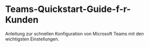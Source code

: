 # Teams-Quickstart-Guide-f-r-Kunden
Anleitung zur schnellen Konfiguration von Microsoft Teams mit den wichtigsten Einstellungen.
